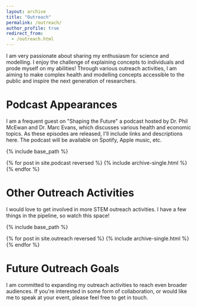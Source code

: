 ```yaml
---
layout: archive
title: "Outreach"
permalink: /outreach/
author_profile: true
redirect_from: 
  - /outreach.html
---
```


I am very passionate about sharing my enthusiasm for science and modelling. I enjoy the challenge of explaining concepts to individuals and prode myself on my abilities! Through various outreach activities, I am aiming to make complex health and modelling concepts accessible to the public and inspire the next generation of researchers.

Podcast Appearances
======
I am a frequent guest on "Shaping the Future" a podcast hosted by Dr. Phil McEwan and Dr. Marc Evans, which discusses various health and economic topics. As these episodes are released, I'll include links and descriptions here. The podcast will be available on Spotify, Apple music, etc. 

{% include base_path %}

{% for post in site.podcast reversed %}
  {% include archive-single.html %}
{% endfor %}

Other Outreach Activities
======
I would love to get involved in more STEM outreach activities. I have a few things in the pipeline, so watch this space!

{% include base_path %}

{% for post in site.outreach reversed %}
  {% include archive-single.html %}
{% endfor %}

Future Outreach Goals
======
I am committed to expanding my outreach activities to reach even broader audiences. If you're interested in some form of collaboration, or would like me to speak at your event, please feel free to get in touch.

